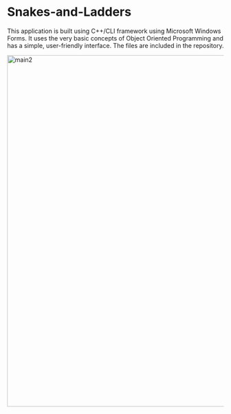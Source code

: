 # Snakes-and-Ladders
This application is built using C++/CLI framework using Microsoft Windows Forms. It uses the very basic concepts of Object Oriented Programming and has a simple, user-friendly interface. The files are included in the repository.

<img width="819" alt="main2" src="https://user-images.githubusercontent.com/69086071/89389364-bdb57d00-d71e-11ea-9840-77520dc85cb4.PNG">
